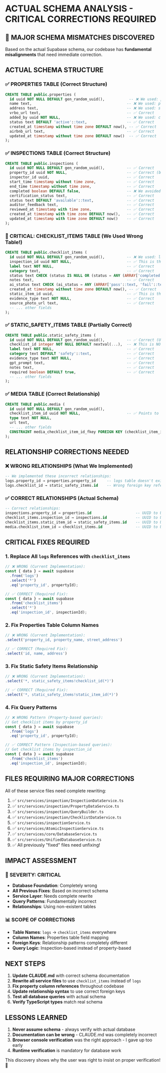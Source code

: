 # ACTUAL SCHEMA ANALYSIS - CRITICAL CORRECTIONS REQUIRED

## 🚨 MAJOR SCHEMA MISMATCHES DISCOVERED

Based on the actual Supabase schema, our codebase has **fundamental misalignments** that need immediate correction.

## ACTUAL SCHEMA STRUCTURE

### ✅ PROPERTIES TABLE (Correct Structure)
```sql
CREATE TABLE public.properties (
  id uuid NOT NULL DEFAULT gen_random_uuid(),           -- ❌ We used: property_id (number)
  name text,                                           -- ❌ We used: property_name
  address text,                                        -- ❌ We used: street_address
  vrbo_url text,                                       -- ✅ Correct
  added_by uuid NOT NULL,                              -- ❌ We used: created_by
  status text DEFAULT 'active'::text,                  -- ✅ Correct
  created_at timestamp without time zone DEFAULT now(), -- ✅ Correct
  airbnb_url text,                                     -- ✅ Correct
  updated_at timestamp without time zone DEFAULT now()  -- ✅ Correct
);
```

### ✅ INSPECTIONS TABLE (Correct Structure)
```sql
CREATE TABLE public.inspections (
  id uuid NOT NULL DEFAULT gen_random_uuid(),          -- ✅ Correct
  property_id uuid NOT NULL,                           -- ✅ Correct (but should be uuid, not string)
  inspector_id uuid,                                   -- ✅ Correct
  start_time timestamp without time zone,              -- ✅ Correct
  end_time timestamp without time zone,                -- ✅ Correct
  completed boolean DEFAULT false,                     -- ❌ We avoided this column (was correct to avoid)
  certification_status text,                           -- ✅ Correct
  status text DEFAULT 'available'::text,               -- ✅ Correct
  auditor_feedback text,                               -- ✅ Correct
  reviewed_at timestamp with time zone,                -- ✅ Correct
  created_at timestamp with time zone DEFAULT now(),   -- ✅ Correct
  updated_at timestamp with time zone DEFAULT now()    -- ✅ Correct
);
```

### 🚨 CRITICAL: CHECKLIST_ITEMS TABLE (We Used Wrong Table!)
```sql
CREATE TABLE public.checklist_items (
  id uuid NOT NULL DEFAULT gen_random_uuid(),          -- ❌ We used: logs.log_id (number)
  inspection_id uuid NOT NULL,                         -- ✅ This is the correct relationship!
  label text NOT NULL,                                 -- ✅ Correct
  category text,                                       -- ✅ Correct
  status text CHECK (status IS NULL OR (status = ANY (ARRAY['completed'::text, 'failed'::text, 'not_applicable'::text]))),
  notes text,                                          -- ✅ Correct
  ai_status text CHECK (ai_status = ANY (ARRAY['pass'::text, 'fail'::text, 'conflict'::text])),
  created_at timestamp without time zone DEFAULT now(), -- ✅ Correct
  static_item_id uuid,                                 -- ✅ This is the FK to static_safety_items!
  evidence_type text NOT NULL,                         -- ✅ Correct
  source_photo_url text,                               -- ✅ Correct
  -- ... other fields
);
```

### ✅ STATIC_SAFETY_ITEMS TABLE (Partially Correct)
```sql
CREATE TABLE public.static_safety_items (
  id uuid NOT NULL DEFAULT gen_random_uuid(),          -- ✅ Correct (UUID)
  checklist_id integer NOT NULL DEFAULT nextval(...),  -- ❌ This is NOT the FK field!
  label text NOT NULL,                                 -- ✅ Correct
  category text DEFAULT 'safety'::text,                -- ✅ Correct
  evidence_type text NOT NULL,                         -- ✅ Correct
  gpt_prompt text,                                     -- ✅ Correct
  notes text,                                          -- ✅ Correct
  required boolean DEFAULT true,                       -- ✅ Correct
  -- ... other fields
);
```

### ✅ MEDIA TABLE (Correct Relationship)
```sql
CREATE TABLE public.media (
  id uuid NOT NULL DEFAULT gen_random_uuid(),
  checklist_item_id uuid NOT NULL,                     -- ✅ Points to checklist_items, not logs!
  type text NOT NULL,
  url text,
  -- ... other fields
  CONSTRAINT media_checklist_item_id_fkey FOREIGN KEY (checklist_item_id) REFERENCES public.checklist_items(id)
);
```

## RELATIONSHIP CORRECTIONS NEEDED

### ❌ WRONG RELATIONSHIPS (What We Implemented)
```sql
-- We implemented these incorrect relationships:
logs.property_id → properties.property_id     -- logs table doesn't exist!
logs.checklist_id → static_safety_items.id    -- Wrong foreign key reference!
```

### ✅ CORRECT RELATIONSHIPS (Actual Schema)
```sql
-- Correct relationships:
inspections.property_id → properties.id                    -- UUID to UUID
checklist_items.inspection_id → inspections.id             -- UUID to UUID  
checklist_items.static_item_id → static_safety_items.id    -- UUID to UUID
media.checklist_item_id → checklist_items.id               -- UUID to UUID
```

## CRITICAL FIXES REQUIRED

### 1. **Replace All `logs` References with `checklist_items`**
```typescript
// ❌ WRONG (Current Implementation):
const { data } = await supabase
  .from('logs')
  .select('*')
  .eq('property_id', propertyId);

// ✅ CORRECT (Required Fix):
const { data } = await supabase
  .from('checklist_items')
  .select('*')
  .eq('inspection_id', inspectionId);
```

### 2. **Fix Properties Table Column Names**
```typescript
// ❌ WRONG (Current Implementation):
.select('property_id, property_name, street_address')

// ✅ CORRECT (Required Fix):
.select('id, name, address')
```

### 3. **Fix Static Safety Items Relationship**
```typescript
// ❌ WRONG (Current Implementation):
.select('*, static_safety_items!checklist_id(*)')

// ✅ CORRECT (Required Fix):
.select('*, static_safety_items!static_item_id(*)')
```

### 4. **Fix Query Patterns**
```typescript
// ❌ WRONG Pattern (Property-based queries):
// Get checklist items by property_id
const { data } = await supabase
  .from('logs')
  .eq('property_id', propertyId);

// ✅ CORRECT Pattern (Inspection-based queries):
// Get checklist items by inspection_id
const { data } = await supabase
  .from('checklist_items')
  .eq('inspection_id', inspectionId);
```

## FILES REQUIRING MAJOR CORRECTIONS

All of these service files need complete rewriting:

1. ✅ `src/services/inspection/InspectionDataService.ts`
2. ✅ `src/services/inspection/PropertyDataService.ts`
3. ✅ `src/services/inspection/QueryBuilder.ts`
4. ✅ `src/services/inspection/ChecklistDataService.ts`
5. ✅ `src/services/inspectionService.ts`
6. ✅ `src/services/AtomicInspectionService.ts`
7. ✅ `src/services/core/DatabaseService.ts`
8. ✅ `src/services/UnifiedDatabaseService.ts`
9. ✅ All previously "fixed" files need unfixing!

## IMPACT ASSESSMENT

### 🚨 SEVERITY: CRITICAL
- **Database Foundation**: Completely wrong
- **All Previous Fixes**: Based on incorrect schema
- **Service Layer**: Needs complete rewrite
- **Query Patterns**: Fundamentally incorrect
- **Relationships**: Using non-existent tables

### 📊 SCOPE OF CORRECTIONS
- **Table Names**: `logs` → `checklist_items` everywhere
- **Column Names**: Properties table field mapping
- **Foreign Keys**: Relationship patterns completely different
- **Query Logic**: Inspection-based instead of property-based

## NEXT STEPS

1. **Update CLAUDE.md** with correct schema documentation
2. **Rewrite all service files** to use `checklist_items` instead of `logs`
3. **Fix property column references** throughout codebase
4. **Update relationship syntax** to use correct foreign keys
5. **Test all database queries** with actual schema
6. **Verify TypeScript types** match real schema

## LESSONS LEARNED

1. **Never assume schema** - always verify with actual database
2. **Documentation can be wrong** - CLAUDE.md was completely incorrect
3. **Browser console verification** was the right approach - I gave up too early
4. **Runtime verification** is mandatory for database work

This discovery shows why the user was right to insist on proper verification! 🎯